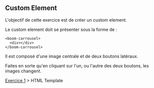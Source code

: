 ## Custom Element

L'objectif de cette exercice est de créer un custom element.

Le custom element doit se présenter sous la forme de :

```
<boom-carrousel>
  <div></div>
</boom-carrousel>
```

Il est composé d'une image centrale et de deux boutons latéraux.

Faites en sorte qu'en cliquant sur l'un, ou l'autre des deux boutons, les images changent.

[Exercice 1](workshop/html_template.md) > HTML Template
